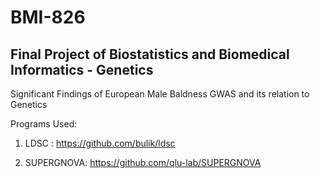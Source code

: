 # BMI-826
## Final Project of Biostatistics and Biomedical Informatics - Genetics

Significant Findings of European Male Baldness GWAS and its relation to Genetics

Programs Used:

1. LDSC : https://github.com/bulik/ldsc

2. SUPERGNOVA: https://github.com/qlu-lab/SUPERGNOVA
